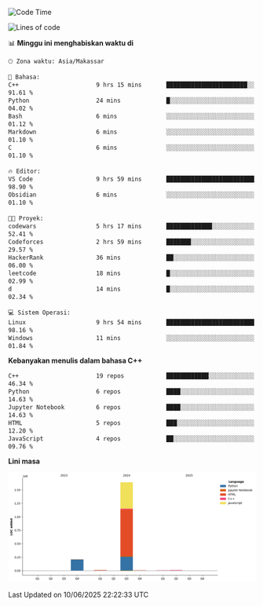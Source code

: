 <!--START_SECTION:waka-->
![Code Time](http://img.shields.io/badge/Code%20Time-269%20hrs%2033%20mins-blue)

![Lines of code](https://img.shields.io/badge/Sejak%20Hello%20World%20aku%20telah%20menulis-1.9%20million%20baris%20kode-blue)

📊 **Minggu ini menghabiskan waktu di** 

```text
🕑︎ Zona waktu: Asia/Makassar

💬 Bahasa: 
C++                      9 hrs 15 mins       ███████████████████████░░   91.61 % 
Python                   24 mins             █░░░░░░░░░░░░░░░░░░░░░░░░   04.02 % 
Bash                     6 mins              ░░░░░░░░░░░░░░░░░░░░░░░░░   01.12 % 
Markdown                 6 mins              ░░░░░░░░░░░░░░░░░░░░░░░░░   01.10 % 
C                        6 mins              ░░░░░░░░░░░░░░░░░░░░░░░░░   01.10 % 

🔥 Editor: 
VS Code                  9 hrs 59 mins       █████████████████████████   98.90 % 
Obsidian                 6 mins              ░░░░░░░░░░░░░░░░░░░░░░░░░   01.10 % 

🐱‍💻 Proyek: 
codewars                 5 hrs 17 mins       █████████████░░░░░░░░░░░░   52.41 % 
Codeforces               2 hrs 59 mins       ███████░░░░░░░░░░░░░░░░░░   29.57 % 
HackerRank               36 mins             ██░░░░░░░░░░░░░░░░░░░░░░░   06.00 % 
leetcode                 18 mins             █░░░░░░░░░░░░░░░░░░░░░░░░   02.99 % 
d                        14 mins             █░░░░░░░░░░░░░░░░░░░░░░░░   02.34 % 

💻 Sistem Operasi: 
Linux                    9 hrs 54 mins       █████████████████████████   98.16 % 
Windows                  11 mins             ░░░░░░░░░░░░░░░░░░░░░░░░░   01.84 % 
```

**Kebanyakan menulis dalam bahasa C++** 

```text
C++                      19 repos            ████████████░░░░░░░░░░░░░   46.34 % 
Python                   6 repos             ████░░░░░░░░░░░░░░░░░░░░░   14.63 % 
Jupyter Notebook         6 repos             ████░░░░░░░░░░░░░░░░░░░░░   14.63 % 
HTML                     5 repos             ███░░░░░░░░░░░░░░░░░░░░░░   12.20 % 
JavaScript               4 repos             ██░░░░░░░░░░░░░░░░░░░░░░░   09.76 % 
```



**Lini masa**

![Lines of Code chart](https://raw.githubusercontent.com/yusuf601/yusuf601/main/assets/bar_graph.png)


 Last Updated on 10/06/2025 22:22:33 UTC
<!--END_SECTION:waka-->

